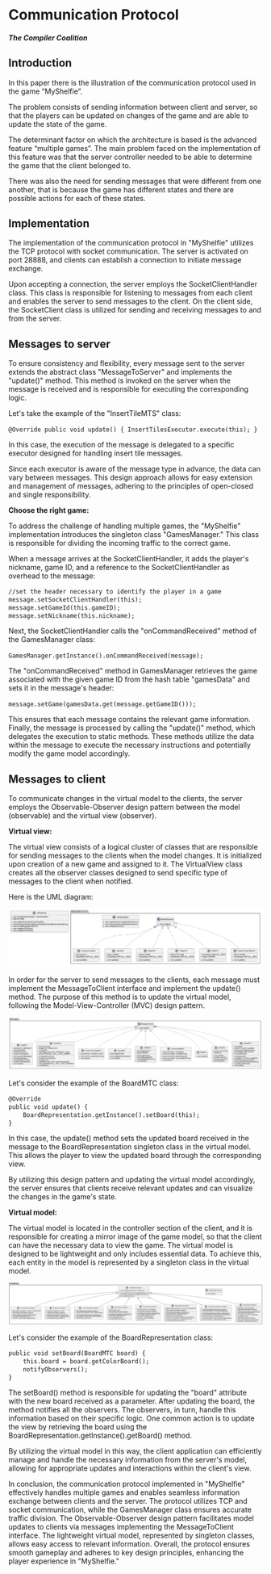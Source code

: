 ﻿# **Communication Protocol**

##### The Compiler Coalition

## **Introduction**

In this paper there is the illustration of the communication protocol used in the game “MyShelfie”.

The problem consists of sending information between client and server,
so that the players can be updated on changes of the game and are able
to update the state of the game.

The determinant factor on which the architecture is based is the advanced feature “multiple games”. The main problem
faced on the implementation of this feature was that the server controller needed to be able to determine the game that
the client belonged to.

There was also the need for sending messages that were different from one another, that is because the game has
different states and there are possible actions for each of these states.

## **Implementation**

The implementation of the communication protocol in "MyShelfie" utilizes
the TCP protocol with socket communication.
The server is activated on port 28888, and clients can establish a connection
to initiate message exchange.

Upon accepting a connection, the server employs the SocketClientHandler class. This class is responsible for listening
to messages from each client and enables the server to send messages to the client. On the client side, the SocketClient
class
is utilized for sending and receiving messages to and from the server.

## **Messages to server**

To ensure consistency and flexibility, every message sent to the server
extends the abstract class "MessageToServer" and implements the "update()"
method. This method is invoked on the server when the message is received
and is responsible for executing the corresponding logic.

Let's take the example of the "InsertTileMTS" class:

`@Override
public void update() {
InsertTilesExecutor.execute(this);
}`

In this case, the execution of the message is delegated to a specific
executor designed for handling insert tile messages.

Since each executor is aware of the message type in advance,
the data can vary between messages. This design approach allows
for easy extension and management of messages, adhering to the principles
of open-closed and single responsibility.

**Choose the right game:**

To address the challenge of handling multiple games, the "MyShelfie"
implementation introduces the singleton class "GamesManager." This
class is responsible for dividing the incoming traffic to the correct game.

When a message arrives at the SocketClientHandler,
it adds the player's nickname, game ID, and a reference to the
SocketClientHandler as overhead to the message:

    //set the header necessary to identify the player in a game
    message.setSocketClientHandler(this);
    message.setGameId(this.gameID);
    message.setNickname(this.nickname);

Next, the SocketClientHandler calls the "onCommandReceived" method
of the GamesManager class:

`GamesManager.getInstance().onCommandReceived(message);`

The "onCommandReceived" method in GamesManager retrieves the game
associated with the given
game ID from the hash table "gamesData" and sets it in the message's header:

`message.setGame(gamesData.get(message.getGameID()));`

This ensures that each message contains the relevant game information.
Finally, the message is processed by calling the "update()" method,
which delegates the execution to static methods.
These methods utilize the data within the message to execute the necessary
instructions and potentially modify the game model accordingly.

## **Messages to client**

To communicate changes in the virtual model to the clients, the server
employs the Observable-Observer design pattern between the model (observable)
and the virtual view (observer).

**Virtual view:**

The virtual view consists of a logical
cluster of classes that are responsible for sending messages to the clients
when the model changes.
It is initialized upon creation of a new game and assigned to it.
The VirtualView class creates all the observer classes designed to send
specific type of messages to the client when notified.

Here is the UML diagram:

![img_4.png](img_4.png)

In order for the server to send messages to the clients, each message must
implement the MessageToClient interface and implement the update() method.
The purpose of this method is to update the virtual model, following the
Model-View-Controller (MVC) design pattern.

![img_5.png](img_5.png)

Let's consider the example of the BoardMTC class:

    @Override
    public void update() {
        BoardRepresentation.getInstance().setBoard(this);
    }

In this case, the update() method sets the updated board received in
the message to the BoardRepresentation singleton class in the virtual model.
This allows the player to view the updated board through the corresponding
view.

By utilizing this design pattern and updating the virtual model accordingly,
the server ensures that clients receive relevant updates and can visualize
the changes in the game's state.

**Virtual model:**

The virtual model is located in the controller section of the client,
and it is responsible for creating a mirror image of the game model,
so that the client can have the necessary data to view the game.
The virtual model is designed to be lightweight and only includes
essential data. To achieve this, each entity in the model is represented
by a singleton class in the virtual model.

![img_2.png](img_2.png)

Let's consider the example of the BoardRepresentation class:

    public void setBoard(BoardMTC board) {
        this.board = board.getColorBoard();
        notifyObservers();
    }

The setBoard() method is responsible for updating the "board"
attribute with the new board received as a parameter. After updating
the board, the method notifies all the observers. The observers,
in turn, handle this information based on their specific logic.
One common action is to update the view by retrieving the board using
the BoardRepresentation.getInstance().getBoard() method.

By utilizing the virtual model in this way, the client application can efficiently manage and handle the necessary
information from the server's model, allowing for appropriate updates and interactions within the client's view.

In conclusion, the communication protocol implemented in "MyShelfie" effectively handles multiple games and enables
seamless information exchange between clients and the server. The protocol utilizes TCP and socket communication, while
the GamesManager class ensures accurate traffic division. The Observable-Observer design pattern facilitates model
updates to clients via messages implementing the MessageToClient interface. The lightweight virtual model, represented
by singleton classes, allows easy access to relevant information. Overall, the protocol ensures smooth gameplay and
adheres to key design principles, enhancing the player experience in "MyShelfie."

